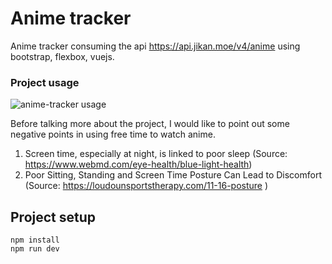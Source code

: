# Anime tracker
Anime tracker consuming the api https://api.jikan.moe/v4/anime using bootstrap, flexbox, vuejs.

### Project usage
![anime-tracker usage](https://user-images.githubusercontent.com/30128774/201990947-c4efa240-00bd-48be-9302-d2f37770a0a1.gif)


Before talking more about the project, I would like to point out some negative points in using free time to watch anime.
1. Screen time, especially at night, is linked to poor sleep (Source: https://www.webmd.com/eye-health/blue-light-health)
2. Poor Sitting, Standing and Screen Time Posture Can Lead to Discomfort (Source: https://loudounsportstherapy.com/11-16-posture )



 ## Project setup
```
npm install
npm run dev
```

